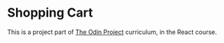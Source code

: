 # Shopping Cart

This is a project part of [The Odin Project](https://www.theodinproject.com/lessons/node-path-react-new-shopping-cart) curriculum, in the React course.

